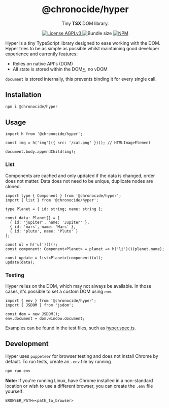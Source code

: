 <div style="text-align: center">
  <h1>@chronocide/hyper</h1>
  <p>Tiny <b>TSX</b> DOM library.</p>
</div>

<div style="text-align: center">
  <a href="/LICENSE">
    <img alt="License AGPLv3" src="https://img.shields.io/badge/license-AGPLv3-blue.svg" />
  </a>
  <img alt="Bundle size" src="https://img.shields.io/bundlejs/size/%40chronocide%2Fhyper">
  <a href="https://www.npmjs.com/package/@chronocide/hyper">
    <img alt="NPM" src="https://img.shields.io/npm/v/@chronocide/hyper?label=npm">
  </a>
</div>

Hyper is a tiny TypeScript library designed to ease working with the DOM. Hyper tries to be as simple as possible whilst maintaining good developer experience and currently features:

 - Relies on native API's (DOM)
 - All state is stored within the DOM[*](#exception), no vDOM

<p id="exception"><code>document</code> is stored internally, this prevents binding it for every single call.</p>

## Installation

```sh
npm i @chronocide/hyper
```

## Usage

```TS
import h from '@chronocide/hyper';

const img = h('img')({ src: '/cat.png' })(); // HTMLImageElement

document.body.appendChild(img);
```

### List

Components are cached and only updated if the data is changed, order does not matter. Data does not need to be unique, duplicate nodes are cloned.

```TS
import type { Component } from '@chronocide/hyper';
import { list } from '@chronocide/hyper';

type Planet = { id: string; name: string };

const data: Planet[] = [
  { id: 'jupiter', name: 'Jupiter' },
  { id: 'mars', name: 'Mars' },
  { id: 'pluto', name: 'Pluto' }
];

const ul = h('ul')()();
const component: Component<Planet> = planet => h('li')()(planet.name);

const update = list<Planet>(component)(ul);
update(data);
```

### Testing

Hyper relies on the DOM, which may not always be available. In those cases, it's possible to set a custom DOM using `env`:

```TS
import { env } from '@chronocide/hyper';
import { JSDOM } from 'jsdom';

const dom = new JSDOM();
env.document = dom.window.document;
```

Examples can be found in the test files, such as [hyper.spec.ts](/src/hyper.spec.ts).

## Development

Hyper uses `puppeteer` for browser testing and does not install Chrome by default. To run tests, create an `.env` file by running

```sh
npm run env
```

**Note:** If you're running Linux, have Chrome installed in a non-standard location or wish to use a different browser, you can create the `.env` file yourself:

```env
BROWSER_PATH=<path_to_browser>
```
